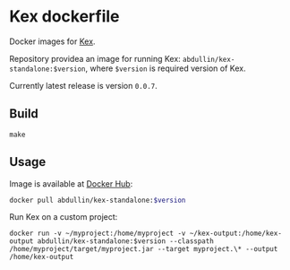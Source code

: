 # Kex dockerfile
Docker images for [Kex](https://github.com/vorpal-research/kex).

Repository providea an image for running Kex: `abdullin/kex-standalone:$version`, where `$version` is required version of Kex. 

Currently latest release is version `0.0.7`.

## Build

```make
make
```


## Usage

Image is available at [Docker Hub](https://hub.docker.com/repository/docker/abdullin/kex-standalone/general):

```bash
docker pull abdullin/kex-standalone:$version
```

Run Kex on a custom project:
```
docker run -v ~/myproject:/home/myproject -v ~/kex-output:/home/kex-output abdullin/kex-standalone:$version --classpath /home/myproject/target/myproject.jar --target myproject.\* --output /home/kex-output
```
